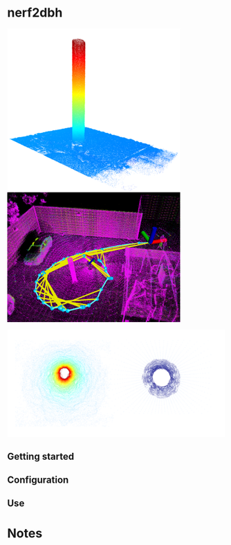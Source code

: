 # nerf2dbh
<p align="left">
  <img src="images/NerfCapture_feature_cloud.png" width="400" title="">
  <img src="images/pvc_pipe_d_liosam.png" width="400" title="">
</p>
<p align="center">
  <img src="images/inside_a_pipe.png" width="600" title="">
</p>

## Getting started



## Configuration



## Use



# Notes



